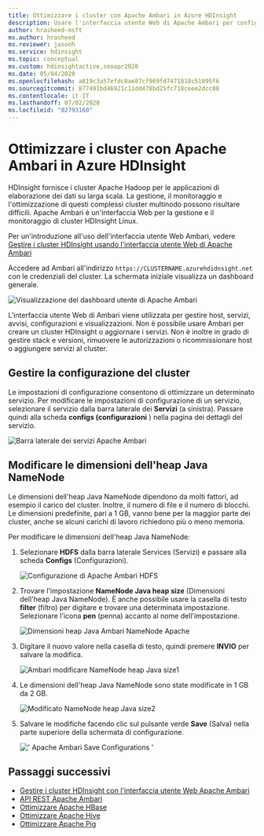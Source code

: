 ```yaml
---
title: Ottimizzare i cluster con Apache Ambari in Azure HDInsight
description: Usare l'interfaccia utente Web di Apache Ambari per configurare e ottimizzare i cluster HDInsight di Azure.
author: hrasheed-msft
ms.author: hrasheed
ms.reviewer: jasonh
ms.service: hdinsight
ms.topic: conceptual
ms.custom: hdinsightactive,seoapr2020
ms.date: 05/04/2020
ms.openlocfilehash: a819c3a57efdc0ae87cf969fd7471818c51895f6
ms.sourcegitcommit: 877491bd46921c11dd478bd25fc718ceee2dcc08
ms.contentlocale: it-IT
ms.lasthandoff: 07/02/2020
ms.locfileid: "82793160"
---
```

# <a name="optimize-clusters-with-apache-ambari-in-azure-hdinsight"></a>Ottimizzare i cluster con Apache Ambari in Azure HDInsight

HDInsight fornisce i cluster Apache Hadoop per le applicazioni di elaborazione dei dati su larga scala. La gestione, il monitoraggio e l'ottimizzazione di questi complessi cluster multinodo possono risultare difficili. Apache Ambari è un'interfaccia Web per la gestione e il monitoraggio di cluster HDInsight Linux.

Per un'introduzione all'uso dell'interfaccia utente Web Ambari, vedere [Gestire i cluster HDInsight usando l'interfaccia utente Web di Apache Ambari](hdinsight-hadoop-manage-ambari.md)

Accedere ad Ambari all'indirizzo `https://CLUSTERNAME.azurehdidnsight.net` con le credenziali del cluster. La schermata iniziale visualizza un dashboard generale.

![Visualizzazione del dashboard utente di Apache Ambari](./media/hdinsight-changing-configs-via-ambari/apache-ambari-dashboard.png)

L'interfaccia utente Web di Ambari viene utilizzata per gestire host, servizi, avvisi, configurazioni e visualizzazioni. Non è possibile usare Ambari per creare un cluster HDInsight o aggiornare i servizi. Non è inoltre in grado di gestire stack e versioni, rimuovere le autorizzazioni o ricommissionare host o aggiungere servizi al cluster.

## <a name="manage-your-clusters-configuration"></a>Gestire la configurazione del cluster

Le impostazioni di configurazione consentono di ottimizzare un determinato servizio. Per modificare le impostazioni di configurazione di un servizio, selezionare il servizio dalla barra laterale dei **Servizi** (a sinistra). Passare quindi alla scheda **configs (configurazioni** ) nella pagina dei dettagli del servizio.

![Barra laterale dei servizi Apache Ambari](./media/hdinsight-changing-configs-via-ambari/ambari-services-sidebar.png)

## <a name="modify-namenode-java-heap-size"></a>Modificare le dimensioni dell'heap Java NameNode

Le dimensioni dell'heap Java NameNode dipendono da molti fattori, ad esempio il carico del cluster. Inoltre, il numero di file e il numero di blocchi. Le dimensioni predefinite, pari a 1 GB, vanno bene per la maggior parte dei cluster, anche se alcuni carichi di lavoro richiedono più o meno memoria.

Per modificare le dimensioni dell'heap Java NameNode:

1. Selezionare **HDFS** dalla barra laterale Services (Servizi) e passare alla scheda **Configs** (Configurazioni).

    ![Configurazione di Apache Ambari HDFS](./media/hdinsight-changing-configs-via-ambari/ambari-apache-hdfs-config.png)

1. Trovare l'impostazione **NameNode Java heap size** (Dimensioni dell'heap Java NameNode). È anche possibile usare la casella di testo **filter** (filtro) per digitare e trovare una determinata impostazione. Selezionare l'icona **pen** (penna) accanto al nome dell'impostazione.

    ![Dimensioni heap Java Ambari NameNode Apache](./media/hdinsight-changing-configs-via-ambari/ambari-java-heap-size.png)

1. Digitare il nuovo valore nella casella di testo, quindi premere **INVIO** per salvare la modifica.

    ![Ambari modificare NameNode heap Java size1](./media/hdinsight-changing-configs-via-ambari/java-heap-size-edit1.png)

1. Le dimensioni dell'heap Java NameNode sono state modificate in 1 GB da 2 GB.

    ![Modificato NameNode heap Java size2](./media/hdinsight-changing-configs-via-ambari/java-heap-size-edited.png)

1. Salvare le modifiche facendo clic sul pulsante verde **Save** (Salva) nella parte superiore della schermata di configurazione.

    ![' Apache Ambari Save Configurations '](./media/hdinsight-changing-configs-via-ambari/ambari-save-changes1.png)

## <a name="next-steps"></a>Passaggi successivi

* [Gestire i cluster HDInsight con l'interfaccia utente Web Apache Ambari](hdinsight-hadoop-manage-ambari.md)
* [API REST Apache Ambari](hdinsight-hadoop-manage-ambari-rest-api.md)
* [Ottimizzare Apache HBase](./optimize-hbase-ambari.md)
* [Ottimizzare Apache Hive](./optimize-hive-ambari.md)
* [Ottimizzare Apache Pig](./optimize-pig-ambari.md)
